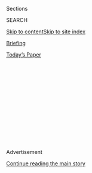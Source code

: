 <div id="app">

<div>

<div>

<div>

<div class="NYTAppHideMasthead css-1q2w90k e1suatyy0">

<div class="section css-ui9rw0 e1suatyy2">

<div class="css-eph4ug er09x8g0">

<div class="css-6n7j50">

</div>

<span class="css-1dv1kvn">Sections</span>

<div class="css-10488qs">

<span class="css-1dv1kvn">SEARCH</span>

</div>

[Skip to content](#site-content)[Skip to site
index](#site-index)

</div>

<div id="masthead-section-label" class="css-1wr3we4 eaxe0e00">

[Briefing](https://www.nytimes.com/interactive/2018/briefing/global-morning-briefing-newsletter-signup.html)

</div>

<div class="css-10698na e1huz5gh0">

</div>

</div>

<div id="masthead-bar-one" class="section hasLinks css-15hmgas e1csuq9d3">

<div class="css-uqyvli e1csuq9d0">

</div>

<div class="css-1uqjmks e1csuq9d1">

</div>

<div class="css-9e9ivx">

[](https://myaccount.nytimes.com/auth/login?response_type=cookie&client_id=vi)

</div>

<div class="css-1bvtpon e1csuq9d2">

[Today’s
Paper](https://www.nytimes.com/section/todayspaper)

</div>

</div>

</div>

</div>

<div data-aria-hidden="false">

<div id="site-content" data-role="main">

<div>

<div class="css-1aor85t" style="opacity:0.000000001;z-index:-1;visibility:hidden">

<div class="css-1hqnpie">

<div class="css-epjblv">

<span class="css-17xtcya">[Briefing](/interactive/2018/briefing/global-morning-briefing-newsletter-signup.html)</span><span class="css-x15j1o">|</span><span class="css-fwqvlz">Miles
Apart on Coronavirus
Relief</span>

</div>

<div class="css-k008qs">

<div class="css-1iwv8en">

<span class="css-18z7m18"></span>

<div>

</div>

</div>

<span class="css-1n6z4y">https://nyti.ms/30sjsMl</span>

<div class="css-1705lsu">

<div class="css-4xjgmj">

<div class="css-4skfbu" data-role="toolbar" data-aria-label="Social Media Share buttons, Save button, and Comments Panel with current comment count" data-testid="share-tools">

  - 
  - 
  - 
  - 
    
    <div class="css-6n7j50">
    
    </div>

  - 

</div>

</div>

</div>

</div>

</div>

</div>

<div id="NYT_TOP_BANNER_REGION" class="css-13pd83m">

</div>

<div id="top-wrapper" class="css-1sy8kpn">

<div id="top-slug" class="css-l9onyx">

Advertisement

</div>

[Continue reading the main
story](#after-top)

<div class="ad top-wrapper" style="text-align:center;height:100%;display:block;min-height:250px">

<div id="top" class="place-ad" data-position="top" data-size-key="top">

</div>

</div>

<div id="after-top">

</div>

</div>

<div>

<div id="sponsor-wrapper" class="css-1hyfx7x">

<div id="sponsor-slug" class="css-19vbshk">

Supported by

</div>

[Continue reading the main
story](#after-sponsor)

<div id="sponsor" class="ad sponsor-wrapper" style="text-align:center;height:100%;display:block">

</div>

<div id="after-sponsor">

</div>

</div>

<div class="css-186x18t">

</div>

<div class="css-1vkm6nb ehdk2mb0">

# Miles Apart on Coronavirus Relief

</div>

And what else you need to know today.

<div class="css-18e8msd">

<div class="css-pdw9fk epjyd6m0">

<div class="css-1txwxcy ey68jwv0" data-aria-hidden="true">

[![Ian Prasad
Philbrick](https://static01.nyt.com/images/2018/06/12/multimedia/author-ian-prasad-philbrick/author-ian-prasad-philbrick-thumbLarge.png
"Ian Prasad Philbrick")](https://www.nytimes.com/by/ian-prasad-philbrick)[![Sanam
Yar](https://static01.nyt.com/images/2020/08/03/multimedia/author-sanam-yar/author-sanam-yar-thumbLarge.png
"Sanam Yar")](https://www.nytimes.com/by/sanam-yar)

</div>

<div class="css-1baulvz">

By [<span class="css-1baulvz" itemprop="name">Ian Prasad
Philbrick</span>](https://www.nytimes.com/by/ian-prasad-philbrick) and
[<span class="css-1baulvz last-byline" itemprop="name">Sanam
Yar</span>](https://www.nytimes.com/by/sanam-yar)

</div>

</div>

  - 
    
    <div class="css-ld3wwf e16638kd2">
    
    Aug. 4, 2020Updated <span class="css-epvm6">8:00 a.m.
    ET</span>
    
    </div>

  - 
    
    <div class="css-4xjgmj">
    
    <div class="css-pvvomx" data-role="toolbar" data-aria-label="Social Media Share buttons, Save button, and Comments Panel with current comment count" data-testid="share-tools">
    
      - 
      - 
      - 
      - 
        
        <div class="css-6n7j50">
        
        </div>
    
      - 
    
    </div>
    
    </div>

</div>

</div>

<div class="section meteredContent css-1r7ky0e" name="articleBody" itemprop="articleBody">

<div class="css-1fanzo5 StoryBodyCompanionColumn">

<div class="css-53u6y8">

Want to get The Morning by email? [Here’s the
sign-up](https://www.nytimes.com/newsletters/morning-briefing).

## Good morning. Five states are holding primary elections today. And President Trump said he would support Microsoft’s acquisition of TikTok. Let’s start with the reasons the stimulus bill has languished in Congress.

</div>

</div>

<div class="css-79elbk" data-testid="photoviewer-wrapper">

<div class="css-z3e15g" data-testid="photoviewer-wrapper-hidden">

</div>

<div class="css-1a48zt4 ehw59r15" data-testid="photoviewer-children">

![<span class="css-16f3y1r e13ogyst0" data-aria-hidden="true">Speaker
Nancy Pelosi and Senator Chuck Schumer on Capitol Hill on
Monday.</span><span class="css-cnj6d5 e1z0qqy90" itemprop="copyrightHolder"><span class="css-1ly73wi e1tej78p0">Credit...</span><span>Shawn
Thew/EPA, via
Shutterstock</span></span>](https://static01.nyt.com/images/2020/08/03/us/4ambriefing-relief/4ambriefing-relief-articleLarge-v2.jpg?quality=75&auto=webp&disable=upscale)

</div>

</div>

<div class="css-1fanzo5 StoryBodyCompanionColumn">

<div class="css-53u6y8">

Democrats and Republicans in Congress started far apart on negotiations
over the latest coronavirus stimulus bill last month. They haven’t
closed the gap much since — even though extended unemployment benefits
expired Friday.

What’s getting in the way of a deal?

The gulf between the two sides’ proposals is one reason for the impasse.
“The policy differences are just that significant,” says Emily Cochrane,
who covers Congress for The Times.

Democrats’ $3 trillion bill, which the House passed in May, was a
nonstarter for Senate Republicans. Their $1 trillion counteroffer,
unveiled last week, includes reduced funding for state and local aid and
omits Democratic priorities like election security. Democrats want to
revive the lapsed $600 weekly unemployment benefit through January;
Republicans want to slash it to about $200.

A deal has also remained elusive because Republicans aren’t all in
agreement.

President Trump has [complicated his own negotiators’
jobs](https://www.nytimes.com/2020/08/03/us/politics/congress-jobless-aid-talks-trump.html)
by insulting Democrats and floating proposals, like a payroll tax cut,
that congressional Republicans have long since ruled out. “Republican
lawmakers and aides acknowledge they lost a week of valuable negotiating
time just trying to get on the same page as the administration,” Emily
says.

</div>

</div>

<div class="css-1fanzo5 StoryBodyCompanionColumn">

<div class="css-53u6y8">

Other Republicans — especially those not up for re-election in November,
like Senator Ted Cruz — say they’re worried a large stimulus bill will
increase the national debt, putting them at odds with members of their
own caucus.

So what comes next? “Another flurry of meetings on Capitol Hill, with
administration officials shuttling across the complex in an effort to
hammer out differences,” says Emily.

**In other stimulus news:**

  - Ross Douthat, a Times Op-Ed columnist, argues that the fissures
    among congressional Republicans over the bill foreshadow [possible
    fault lines in a future post-Trump
    G.O.P.](https://www.nytimes.com/2020/08/04/opinion/trump-republicans-tea-party.html)

### **THREE MORE BIG STORIES**

## 1\. The virus is already hitting schools

</div>

</div>

<div class="css-79elbk" data-testid="photoviewer-wrapper">

<div class="css-z3e15g" data-testid="photoviewer-wrapper-hidden">

</div>

<div class="css-1a48zt4 ehw59r15" data-testid="photoviewer-children">

<div class="css-1xdhyk6 erfvjey0">

<span class="css-1ly73wi e1tej78p0">Image</span>

<div class="css-zjzyr8">

<div data-testid="lazyimage-container" style="height:257.77777777777777px">

</div>

</div>

</div>

<span class="css-16f3y1r e13ogyst0" data-aria-hidden="true">Paul Adamus,
7, waiting for the bus in Dallas, Ga., on
Monday.</span><span class="css-cnj6d5 e1z0qqy90" itemprop="copyrightHolder"><span class="css-1ly73wi e1tej78p0">Credit...</span><span>Brynn
Anderson/Associated Press</span></span>

</div>

</div>

<div class="css-1fanzo5 StoryBodyCompanionColumn">

<div class="css-53u6y8">

A small fraction of students in the South and Midwest have returned to
classrooms, and [the coronavirus is already disrupting
plans](https://www.nytimes.com/2020/08/03/us/school-closing-coronavirus.html).
In one Indiana school district, the superintendent sent out a note
Saturday thanking students and parents for “a great first two days of
school\!” He also said several staff members had tested positive — and
the high school was swiftly closed.

“I’ve been in the business over 40 years — I have never experienced
anything like this,” said Lee Childress, a superintendent in Mississippi
whose district has seen three students test positive since last week.
“It’s kind of like drinking out of a fire hose because it’s happening
so fast.”

</div>

</div>

<div class="css-1fanzo5 StoryBodyCompanionColumn">

<div class="css-53u6y8">

**A cautionary tale from Israel:** The government [rushed students back
into the classroom in
May](https://www.nytimes.com/2020/08/04/world/middleeast/coronavirus-israel-schools-reopen.html),
confident that the country had moved past the pandemic. Outbreaks
ultimately closed more than 240 schools and led to the quarantine of
more than 22,520 teachers and
students.

<div id="NYT_MAIN_CONTENT_1_REGION" class="css-9tf9ac">

<div>

<div id="styln-election-promo" class="section interactive-content interactive-size-medium css-1ftcdic">

<div class="css-17ih8de interactive-body">

<div id="styln-briefing-block" data-asset-id="">

<div class="briefing-block-header-section">

# [Live Updates: Isaias](https://www.nytimes.com/2020/08/04/us/isaias-storm-updates.html?action=click&pgtype=Article&state=default&region=MAIN_CONTENT_1&context=storylines_live_updates)

<div class="briefing-block-ts">

Updated 2020-08-04T19:32:28.621Z

</div>

</div>

  - [Isaias is bringing the threat of tornadoes as it barrels
    north.](https://www.nytimes.com/2020/08/04/us/isaias-storm-updates.html?action=click&pgtype=Article&state=default&region=MAIN_CONTENT_1&context=storylines_live_updates#link-362830dd)
  - [At least two people were killed by a tornado in North
    Carolina.](https://www.nytimes.com/2020/08/04/us/isaias-storm-updates.html?action=click&pgtype=Article&state=default&region=MAIN_CONTENT_1&context=storylines_live_updates#link-7961bdbc)
  - [The storm is knocking out power over wide
    areas.](https://www.nytimes.com/2020/08/04/us/isaias-storm-updates.html?action=click&pgtype=Article&state=default&region=MAIN_CONTENT_1&context=storylines_live_updates#link-34e5d4e4)

<div class="briefing-block-footer">

<div class="briefing-block-footer-meta">

[See more
updates](https://www.nytimes.com/2020/08/04/us/isaias-storm-updates.html?action=click&pgtype=Article&state=default&region=MAIN_CONTENT_1&context=storylines_live_updates)

</div>

</div>

</div>

</div>

</div>

</div>

</div>

**In other virus developments:**

  - At least 13 St. Louis Cardinals players and staff members have now
    tested positive, forcing the team to postpone its next four games.
    It’s yet another blow to the [floundering baseball
    season](https://www.nytimes.com/2020/08/03/sports/baseball/mlb-coronavirus-outbreak.html?action=click&module=RelatedLinks&pgtype=Article).

  - The Times’s Christine Hauser [looked back to the influenza pandemic
    of 1918](https://www.nytimes.com/2020/08/03/us/mask-protests-1918.html),
    when face-mask requirements became the subject of fierce cultural
    and political fights, inspiring protests, petitions and defiant
    bare-face gatherings.

-----

## 2\. Primaries to watch

Voters in five states will cast ballots in primary elections today.
[Here are a few races to
watch](https://www.nytimes.com/2020/08/04/us/elections/primary-election-michigan-arizona-kansas.html):

**Kansas:** Kris Kobach, the polarizing former Kansas secretary of state
and staunch Trump supporter, [hopes to win his party’s nomination for
the
Senate](https://www.nytimes.com/2020/08/03/us/politics/kris-kobach-kansas-senate-primary.html).
Republicans fear his candidacy would give Democrats a better chance to
take the seat — and, potentially, a Senate majority.

**Michigan:** Representative Rashida Tlaib — a member of the “Squad” of
progressive women of color in Congress — is facing a rematch with a
primary challenger she narrowly beat in 2018.

**Missouri:** Cori Bush, [an activist backed by the progressive group
Justice
Democrats](https://www.nytimes.com/2020/08/02/us/politics/cori-bush-william-lacy-clay-missouri.html),
hopes to unseat the 10-term Democratic House incumbent William Lacy
Clay.

**Arizona:** Joe Arpaio, the 88-year-old former sheriff of Maricopa
County whose hard-line immigration stance earned him a criminal
conviction, [is running in a three-way Republican primary for a shot at
reclaiming his old
job](https://www.nytimes.com/2020/08/02/us/politics/arizona-election-joe-arpaio.html).

-----

</div>

</div>

<div class="css-1fanzo5 StoryBodyCompanionColumn">

<div class="css-53u6y8">

## 3\. Trump’s reversal on TikTok

</div>

</div>

<div class="css-79elbk" data-testid="photoviewer-wrapper">

<div class="css-z3e15g" data-testid="photoviewer-wrapper-hidden">

</div>

<div class="css-1a48zt4 ehw59r15" data-testid="photoviewer-children">

<div class="css-1xdhyk6 erfvjey0">

<span class="css-1ly73wi e1tej78p0">Image</span>

<div class="css-zjzyr8">

<div data-testid="lazyimage-container" style="height:257.77777777777777px">

</div>

</div>

</div>

<span class="css-cnj6d5 e1z0qqy90" itemprop="copyrightHolder"><span class="css-1ly73wi e1tej78p0">Credit...</span><span>Martin
Bureau/Agence France-Presse — Getty Images</span></span>

</div>

</div>

<div class="css-1fanzo5 StoryBodyCompanionColumn">

<div class="css-53u6y8">

After an initial threat to ban TikTok, Trump yesterday voiced [his
approval for Microsoft to pursue an acquisition of the popular
Chinese-owned video
app](https://www.nytimes.com/2020/08/03/technology/trump-tiktok-microsoft.html).
He also argued that the U.S. government should get a “big percentage” of
the sale for allowing it to happen, without explaining how such an
arrangement would possibly work.

The events followed a pattern that Trump set early on in his presidency,
[Ana Swanson and Michael D. Shear
write](https://www.nytimes.com/2020/08/03/business/economy/trump-tiktok-china-business.html),
“in which some of the world’s most powerful companies have found
themselves at his whims.”

**Bridging the gap:** From the beginning, Zhang Yiming wanted to create
a global tech company based in China. This is the [story of how TikTok’s
owner tried, and failed, to cross the U.S.-China
divide](https://www.nytimes.com/2020/08/03/technology/tiktok-bytedance-us-china.html).

-----

## Here’s what else is happening

  - Isaias [made landfall in North Carolina last
    night](https://www.nytimes.com/2020/08/04/us/isaias-storm-updates.html)
    after again strengthening into a Category 1 hurricane, threatening
    heavy rainfall and flash floods as it moves up the East Coast. See
    the storm’s latest position on [our tracking
    map](https://www.nytimes.com/interactive/2020/07/31/us/hurricane-isaias-tracker-map.html).

  - The Manhattan district attorney’s office suggested yesterday that it
    had been investigating Trump and his company for [possible bank and
    insurance
    fraud](https://www.nytimes.com/2020/08/03/nyregion/donald-trump-taxes-cyrus-vance.html).
    Before this, the D.A.’s case had appeared largely focused on
    hush-money payments made in the run-up to the 2016 election.

  - Gymnasts around the world are [speaking out against a culture in the
    sport](https://www.nytimes.com/2020/08/03/sports/olympics/gymnastics-abuse-athlete-a.html)
    that has tolerated coaches belittling, manipulating and in some
    cases physically abusing young athletes.

  - The former king of Spain, Juan Carlos, announced he was [abandoning
    his
    country](https://www.nytimes.com/2020/08/03/world/europe/juan-carlos-leaves-spain.html)
    amid investigations into possible money laundering and tax evasion.

  - **Lives Lived:** Lady Red Couture cut a radiant figure within the
    Los Angeles drag scene and found wider fame with “Hey Qween\!,” the
    L.G.B.T.Q. talk show. “Honey, she was unique,” said the drag queen
    impresaria Lady Bunny. “She was 6-foot-7, wore size 16 Converse
    sneakers with an evening gown.” [Lady Red died
    at 43](https://www.nytimes.com/2020/08/01/arts/lady-red-couture-dead.html).

### **IDEA OF THE DAY: Cultural institutions**

  - In Foreign Policy, the journalist Nosmot Gbadamosi wrote about [the
    movement to “decolonize” museums and repatriate looted African
    art](https://foreignpolicy.com/2020/07/28/time-repatriate-africa-looted-art-artifacts-cultural-heritage-benin-bronzes-nigeria-ghana-europe-british-museum/)
    from Western institutions, which has been bolstered by global Black
    Lives Matter and anti-racism protests.

  - “Baseball is never just about baseball,” Doug Glanville, a former
    major league player, [wrote in an essay in The Times’s Opinion
    section](https://www.nytimes.com/2020/08/02/opinion/baseball-coronavirus-Marlins.html)
    about the sport’s recent outbreak of coronavirus infections. “It is
    called our national pastime for a reason. The virus has dealt a
    serious blow not just to the league’s operation but, in some sense,
    to the nation itself.”

  - Why are fans flocking to Disney World since its reopening,
    undeterred by Florida’s outbreak? In The Atlantic, [Shirley Li
    breaks down what makes the parks “not just attractive, but
    vital”](https://www.theatlantic.com/culture/archive/2020/08/when-disney-world-essential-destination/614890/)
    to their devotees. “I felt safer going to Disney than going to the
    grocery store,” one attendee told
her.

### **PLAY, WATCH, EAT, GAME**

## Make the most of summer veggies

</div>

</div>

<div class="css-79elbk" data-testid="photoviewer-wrapper">

<div class="css-z3e15g" data-testid="photoviewer-wrapper-hidden">

</div>

<div class="css-1a48zt4 ehw59r15" data-testid="photoviewer-children">

<div class="css-1xdhyk6 erfvjey0">

<span class="css-1ly73wi e1tej78p0">Image</span>

<div class="css-zjzyr8">

<div data-testid="lazyimage-container" style="height:257.77777777777777px">

</div>

</div>

</div>

<span class="css-cnj6d5 e1z0qqy90" itemprop="copyrightHolder"><span class="css-1ly73wi e1tej78p0">Credit...</span><span>Andrew
Scrivani for The New York Times</span></span>

</div>

</div>

<div class="css-1fanzo5 StoryBodyCompanionColumn">

<div class="css-53u6y8">

Make [this crowd-pleasing tray of
vegetables](https://cooking.nytimes.com/recipes/1020382-grilled-summer-vegetables-with-tahini-dressing)
on the grill or in the oven for an easy summer meal. Use any veggies you
have on hand — peppers, eggplants, zucchini and red onions all work
well. Drizzle a little (or a lot) of lemon-garlic tahini dressing on top
to help the simple flavors sing.

</div>

</div>

<div class="css-1fanzo5 StoryBodyCompanionColumn">

<div class="css-53u6y8">

-----

## Everything old is new again

Good news for nostalgic gamers everywhere: Video game developers, much
like remake-loving Hollywood, [are looking to their archives for fresh
material](https://www.nytimes.com/2020/08/01/business/video-game-remake-remaster-nostalgia.html).
Popular ’90s and early-2000s franchises like Resident Evil and Tony
Hawk’s Pro Skater are being overhauled, often to critical and
financial success. Lesser-known titles are banking on sentimentality,
too: the 2003 game “SpongeBob SquarePants: Battle for Bikini Bottom”
released a “rehydrated” remake in June.

What makes them so popular? “Because you can actually revisit those
virtual spaces, it’s a more powerful type of nostalgia,” said one
expert. “It’s the same when you go back to it; it’s the same as it was
when you were
7.”

-----

## A conversation with Padma Lakshmi

</div>

</div>

<div class="css-79elbk" data-testid="photoviewer-wrapper">

<div class="css-z3e15g" data-testid="photoviewer-wrapper-hidden">

</div>

<div class="css-1a48zt4 ehw59r15" data-testid="photoviewer-children">

<div class="css-1xdhyk6 erfvjey0">

<span class="css-1ly73wi e1tej78p0">Image</span>

<div class="css-zjzyr8">

<div data-testid="lazyimage-container" style="height:257.77777777777777px">

</div>

</div>

</div>

<span class="css-cnj6d5 e1z0qqy90" itemprop="copyrightHolder"><span class="css-1ly73wi e1tej78p0">Credit...</span><span>Mamadi
Doumbouya for The New York Times</span></span>

</div>

</div>

<div class="css-1fanzo5 StoryBodyCompanionColumn">

<div class="css-53u6y8">

Padma Lakshmi wants the food world to be a little less white. The host
of Bravo’s long-running cooking competition “Top Chef” makes that point
with her latest show, “[Taste the
Nation](https://www.nytimes.com/2020/06/18/dining/padma-lakshmi-taste-the-nation.html),”
where she spotlights different cultures’ cuisines across the U.S., from
cracking crab shells with South Carolina’s Gullah Geechee community to
comparing flour and corn tortillas along the border in Texas.

But the road wasn’t always easy. [In an interview, she
discusses](https://www.nytimes.com/interactive/2020/08/03/magazine/padma-lakshmi-interview.html)
the difficulties of getting the show greenlit and the need for more
inclusive representation in food media. “There’s such a laziness — it’s
not often malicious — about reaching for the thing that is most
familiar,” she said.

</div>

</div>

<div class="css-1fanzo5 StoryBodyCompanionColumn">

<div class="css-53u6y8">

-----

## Diversions

  - Get a glimpse of [life within the remote villages of
    Patagonia](https://www.nytimes.com/2020/08/03/travel/remote-schools-patagonia.html).

  - Could you swim [a full length of a pool with a glass of chocolate
    milk balanced on your
    head](https://twitter.com/Peter_Baugh/status/1290335655051104257)?
    The Olympic swimmer Katie Ledecky can.

  - The late-night comedy hosts [reacted to the Trump-TikTok
    news](https://www.nytimes.com/2020/08/04/arts/television/seth-meyers-tiktok-trump.html).

-----

## Games

Here’s [today’s Mini
Crossword](https://www.nytimes.com/crosswords/game/mini), and a clue:
\_\_\_ oil (spicy condiment) (five letters).

[You can find all of our puzzles
here](https://www.nytimes.com/crosswords).

-----

Subscribers help make Times journalism possible. [To support our
efforts, please consider subscribing
today](https://www.nytimes.com/subscription?campaignId=98XRW).

-----

***Thanks for spending part of your morning with The Times. See you
tomorrow.***

P.S. The word “coronagrifting” recently appeared for the first time in
The Times — in an
[article](https://www.nytimes.com/2020/08/01/arts/design/virus-design-objects.html)
about the objects the pandemic has made commonplace — as noted by the
Twitter bot [@NYT\_first\_said](https://twitter.com/NYT_first_said).

</div>

</div>

<div class="css-1fanzo5 StoryBodyCompanionColumn">

<div class="css-53u6y8">

David Leonhardt, this newsletter’s usual writer, is on break until
Monday, Aug. 24.

You can see [today’s print front page
here](https://static01.nyt.com/images/2020/08/04/nytfrontpage/scan.pdf).

Today’s episode of “[The Daily](https://www.nytimes.com/thedaily)” is
about the lessons that state elections during the pandemic offer for the
presidential vote in November.

*You can reach the team at*
[*themorning@nytimes.com*](mailto:themorning@nytimes.com)*.*

</div>

</div>

</div>

<div>

</div>

<div>

</div>

<div>

</div>

<div>

<div id="bottom-wrapper" class="css-1ede5it">

<div id="bottom-slug" class="css-l9onyx">

Advertisement

</div>

[Continue reading the main
story](#after-bottom)

<div id="bottom" class="ad bottom-wrapper" style="text-align:center;height:100%;display:block;min-height:90px">

</div>

<div id="after-bottom">

</div>

</div>

</div>

</div>

</div>

## Site Index

<div>

</div>

## Site Information Navigation

  - [© <span>2020</span> <span>The New York Times
    Company</span>](https://help.nytimes.com/hc/en-us/articles/115014792127-Copyright-notice)

<!-- end list -->

  - [NYTCo](https://www.nytco.com/)
  - [Contact
    Us](https://help.nytimes.com/hc/en-us/articles/115015385887-Contact-Us)
  - [Work with us](https://www.nytco.com/careers/)
  - [Advertise](https://nytmediakit.com/)
  - [T Brand Studio](http://www.tbrandstudio.com/)
  - [Your Ad
    Choices](https://www.nytimes.com/privacy/cookie-policy#how-do-i-manage-trackers)
  - [Privacy](https://www.nytimes.com/privacy)
  - [Terms of
    Service](https://help.nytimes.com/hc/en-us/articles/115014893428-Terms-of-service)
  - [Terms of
    Sale](https://help.nytimes.com/hc/en-us/articles/115014893968-Terms-of-sale)
  - [Site
    Map](https://spiderbites.nytimes.com)
  - [Help](https://help.nytimes.com/hc/en-us)
  - [Subscriptions](https://www.nytimes.com/subscription?campaignId=37WXW)

</div>

</div>

</div>

</div>
